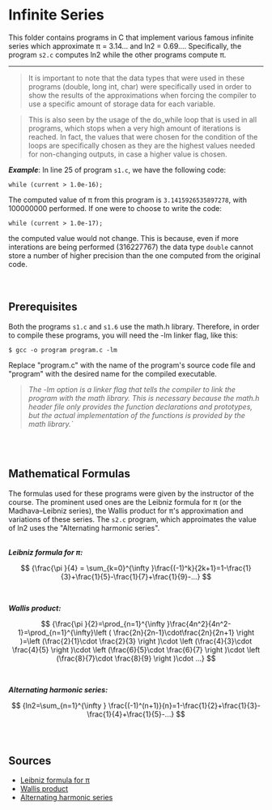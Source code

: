 # Infinite Series

This folder contains programs in C that implement various famous infinite series which approximate π = 3.14... and ln2 = 0.69....
Specifically, the program `s2.c` computes ln2 while the other programs compute π. <br>

---
> It is important to note that the data types that were used in these programs (double, long int, char) were specifically used in order to show the results of the approximations
when forcing the compiler to use a specific amount of storage data for each variable. <br>

> This is also seen by the usage of the do_while loop that is used in all programs, which stops when a very high amount of iterations is reached. In fact, the values that were chosen for the condition of the loops are specifically chosen as they are the highest values needed for non-changing outputs, in case a higher value is chosen.<br>

***Example***: In line 25 of program `s1.c`, we have the following code:

	while (current > 1.0e-16);

The computed value of π from this program is `3.1415926535897278`, with 100000000 performed. If one were to choose to write the code:

	while (current > 1.0e-17);

the computed value would not change. This is because, even if more interations are being performed (316227767) the data type `double` cannot store a number of higher precision than the one computed from the original code.<br><br><br>

## Prerequisites

Both the programs `s1.c` and `s1.6` use the math.h library. Therefore, in order to compile these programs, you will need the -lm linker flag, like this:

	$ gcc -o program program.c -lm

Replace "program.c" with the name of the program's source code file and "program" with the desired name for the compiled executable.

>*The -lm option is a linker flag that tells the compiler to link the program with the math library. This is necessary because the math.h header file only provides the function declarations and prototypes, but the actual implementation of the functions is provided by the math library.`*

<br><br>
## Mathematical Formulas

The formulas used for these programs were given by the instructor of the course. The prominent used ones are the Leibniz formula for π (or the Madhava–Leibniz series), the Wallis product for π's approximation and variations of these series. The `s2.c` program, which approimates the value of ln2 uses the "Alternating harmonic series".<br><br>

_**Leibniz formula for π:**_

 $$ {\frac{\pi }{4} = \sum_{k=0}^{\infty }\frac{(-1)^k}{2k+1}=1-\frac{1}{3}+\frac{1}{5}-\frac{1}{7}+\frac{1}{9}-...} $$

<br>

_**Wallis product:**_

$$ {\frac{\pi }{2}=\prod_{n=1}^{\infty }\frac{4n^2}{4n^2-1}=\prod_{n=1}^{\infty}\left ( \frac{2n}{2n-1}\cdot\frac{2n}{2n+1} \right )=\left (\frac{2}{1}\cdot \frac{2}{3}  \right )\cdot \left (\frac{4}{3}\cdot \frac{4}{5}  \right )\cdot \left (\frac{6}{5}\cdot \frac{6}{7}  \right )\cdot \left (\frac{8}{7}\cdot \frac{8}{9}  \right )\cdot ...} $$

<br>

_**Alternating harmonic series:**_

$$ {ln2=\sum_{n=1}^{\infty } \frac{(-1)^(n+1)}{n}=1-\frac{1}{2}+\frac{1}{3}-\frac{1}{4}+\frac{1}{5}-...} $$ <br><br>

## Sources

- [Leibniz formula for π](https://en.wikipedia.org/wiki/Leibniz_formula_for_%CF%80)
- [Wallis product](https://en.wikipedia.org/wiki/Wallis_product)
- [Alternating harmonic series](https://en.wikipedia.org/wiki/Harmonic_series_(mathematics)#Alternating_harmonic_series)
